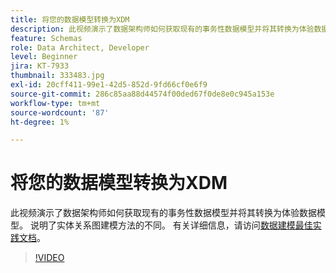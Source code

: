 ```yaml
---
title: 将您的数据模型转换为XDM
description: 此视频演示了数据架构师如何获取现有的事务性数据模型并将其转换为体验数据模型。 说明了实体关系图建模方法的不同。
feature: Schemas
role: Data Architect, Developer
level: Beginner
jira: KT-7933
thumbnail: 333483.jpg
exl-id: 20cff411-99e1-42d5-852d-9fd66cf0e6f9
source-git-commit: 286c85aa88d44574f00ded67f0de8e0c945a153e
workflow-type: tm+mt
source-wordcount: '87'
ht-degree: 1%

---
```


# 将您的数据模型转换为XDM

此视频演示了数据架构师如何获取现有的事务性数据模型并将其转换为体验数据模型。 说明了实体关系图建模方法的不同。 有关详细信息，请访问[数据建模最佳实践文档](https://experienceleague.adobe.com/docs/experience-platform/xdm/schema/best-practices.html?lang=zh-Hans)。

>[!VIDEO](https://video.tv.adobe.com/v/333483?learn=on&enablevpops)
